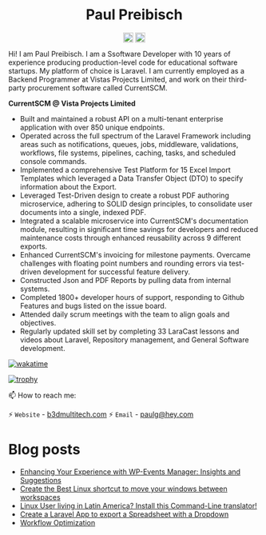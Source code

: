 <p align="center"> <h1 align="center"> Paul Preibisch</h1> </p>
<p align="center">
<a href="https://github.com/firecentaur" target="_blank"><img align="center" src="https://cdn.jsdelivr.net/npm/simple-icons@3.0.1/icons/github.svg" alt="Paul Preibisch" height="20" width="20" /></a>
<a href="https://dev.to/paulpreibisch" target="_blank"><img align="center" src="https://cdn.jsdelivr.net/npm/simple-icons@3.0.1/icons/blogger.svg" alt="Paul Preibisch Blog" height="20" width="20" /></a>
</p>

Hi! I am Paul Preibisch. I am a Ssoftware Developer with 10 years of experience producing production-level code for educational software startups. My platform of choice is Laravel.
I am currently employed as a Backend Programmer at Vistas Projects Limited, and work on their third-party procurement software called CurrentSCM.

**CurrentSCM @ Vista Projects Limited**
- Built and maintained a robust API on a multi-tenant enterprise application with over 850 unique endpoints.
- Operated across the full spectrum of the Laravel Framework including areas such as notifications, queues, jobs, middleware, validations, workflows, file systems, pipelines, caching, tasks, and scheduled console commands.
- Implemented a comprehensive Test Platform for 15 Excel Import Templates which leveraged a Data Transfer Object (DTO) to specify information about the Export.
- Leveraged Test-Driven design to create a robust PDF authoring microservice, adhering to SOLID design principles, to consolidate user documents into a single, indexed PDF. 
- Integrated a scalable microservice into CurrentSCM's documentation module, resulting in significant time savings for developers and reduced maintenance costs through enhanced reusability across 9 different exports.
- Enhanced CurrentSCM's invoicing for milestone payments. Overcame challenges with floating point numbers and rounding errors via test-driven development for successful feature delivery.  
- Constructed Json and PDF Reports by pulling data from internal systems.
- Completed 1800+ developer hours of support, responding to Github Features and bugs listed on the issue board.
- Attended daily scrum meetings with the team to align goals and objectives.
- Regularly updated skill set by completing 33 LaraCast lessons and videos about Laravel, Repository management, and General Software development.



[![wakatime](https://wakatime.com/badge/user/be6cf5cc-7f5a-43b3-b789-4a4ddd5b1bc2.svg)](https://wakatime.com/@be6cf5cc-7f5a-43b3-b789-4a4ddd5b1bc2)

[![trophy](https://github-profile-trophy.vercel.app/?username=paulpreibisch&theme=onedark)](https://github.com/ryo-ma/github-profile-trophy)

📫 How to reach me:

⚡ `Website` - [b3dmultitech.com](https://b3dmultitech.com)
⚡ `Email` - [paulg@hey.com](mailto://paulg@hey.com)


# Blog posts
<!-- BLOG-POST-LIST:START -->
- [Enhancing Your Experience with WP-Events Manager: Insights and Suggestions](https://dev.to/paulpreibisch/before-you-buy-wp-events-manager-these-3-things-need-to-be-improved-d7p)
- [Create the Best Linux shortcut to move your windows between workspaces](https://dev.to/paulpreibisch/create-the-best-linux-shortcut-to-move-your-windows-between-workspaces-49gi)
- [Linux User living in Latin America? Install this Command-Line translator!](https://dev.to/paulpreibisch/linux-user-living-in-latin-america-install-this-command-line-translator-fa2)
- [Create a Laravel App to export a Spreadsheet with a Dropdown](https://dev.to/paulpreibisch/create-a-laravel-app-to-export-a-spreadsheet-with-a-dropdown-3nla)
- [Workflow Optimization](https://dev.to/paulpreibisch/most-common-daily-use-of-phpstorm-4fj4)
<!-- BLOG-POST-LIST:END -->





